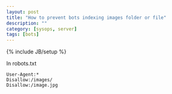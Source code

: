 ```yaml
---
layout: post
title: "How to prevent bots indexing images folder or file"
description: ""
category: [sysops, server]
tags: [bots]
---
```

{% include JB/setup %}

In robots.txt

    User-Agent:*
    Disallow:/images/
    Disallow:/image.jpg

